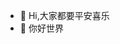 - 👋 Hi,大家都要平安喜乐
- 👀 你好世界
<!---
bobozanzan1823/bobozanzan1823 is a ✨ special ✨ repository because its `README.md` (this file) appears on your GitHub profile.
You can click the Preview link to take a look at your changes.
--->
